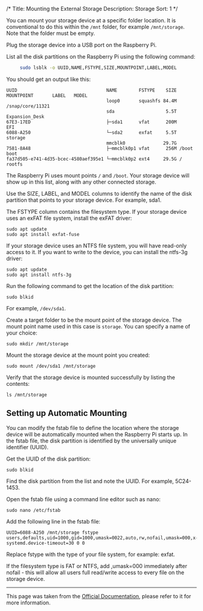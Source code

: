 /*
Title: Mounting the External Storage
Description: Storage
Sort: 1
*/


You can mount your storage device at a specific folder location. It is conventional to do this within the `/mnt` folder, for example `/mnt/storage`. Note that the folder must be empty.

Plug the storage device into a USB port on the Raspberry Pi.

List all the disk partitions on the Raspberry Pi using the following command:

```bash
     sudo lsblk -o UUID,NAME,FSTYPE,SIZE,MOUNTPOINT,LABEL,MODEL
```

You should get an output like this:
```
UUID                                 NAME        FSTYPE    SIZE MOUNTPOINT       LABEL   MODEL
                                     loop0       squashfs 84.4M /snap/core/11321
                                     sda                   5.5T                          Expansion_Desk
67E3-17ED                            ├─sda1      vfat      200M                  EFI
6088-A250                            └─sda2      exfat     5.5T                  storage
                                     mmcblk0              29.7G
7581-8A48                            ├─mmcblk0p1 vfat      256M /boot            boot
fa37d505-e741-4d35-bcec-4580aef395e1 └─mmcblk0p2 ext4     29.5G /                rootfs
```

The Raspberry Pi uses mount points `/` and `/boot`. Your storage device will show up in this list, along with any other connected storage.

Use the SIZE, LABEL, and MODEL columns to identify the name of the disk partition that points to your storage device. For example, sda1.

The FSTYPE column contains the filesystem type. If your storage device uses an exFAT file system, install the exFAT driver:

```
sudo apt update
sudo apt install exfat-fuse
```

If your storage device uses an NTFS file system, you will have read-only access to it. If you want to write to the device, you can install the ntfs-3g driver:

```
sudo apt update
sudo apt install ntfs-3g
```

Run the following command to get the location of the disk partition:
```
sudo blkid
```

For example, `/dev/sda1`.

Create a target folder to be the mount point of the storage device. The mount point name used in this case is `storage`. You can specify a name of your choice:
```
sudo mkdir /mnt/storage
```

Mount the storage device at the mount point you created:
```
sudo mount /dev/sda1 /mnt/storage
```

Verify that the storage device is mounted successfully by listing the contents:
```
ls /mnt/storage
```

## Setting up Automatic Mounting

You can modify the fstab file to define the location where the storage device will be automatically mounted when the Raspberry Pi starts up. In the fstab file, the disk partition is identified by the universally unique identifier (UUID).

Get the UUID of the disk partition:

```
sudo blkid
```

Find the disk partition from the list and note the UUID. For example, 5C24-1453.

Open the fstab file using a command line editor such as nano:
```
sudo nano /etc/fstab
```

Add the following line in the fstab file:
```
UUID=6088-A250 /mnt/storage fstype users,defaults,uid=1000,gid=1000,umask=0022,auto,rw,nofail,umask=000,x-systemd.device-timeout=30 0 0
```

Replace fstype with the type of your file system, for example: exfat.

If the filesystem type is FAT or NTFS, add ,umask=000 immediately after nofail - this will allow all users full read/write access to every file on the storage device.

---
This page was taken from the [Official Documentation](https://www.raspberrypi.com/documentation/computers/configuration.html#mounting-a-storage-device), please refer to it for more information.